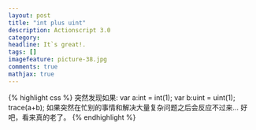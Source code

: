 ```yaml
---
layout: post
title: "int plus uint"
description: Actionscript 3.0
category: 
headline: It`s great!.
tags: []
imagefeature: picture-38.jpg
comments: true
mathjax: true
---
```

{% highlight css %}
突然发现如果:
var a:int = int(1);
var b:uint = uint(1);
trace(a+b);
如果突然在忙别的事情和解决大量复杂问题之后会反应不过来...
好吧，看来真的老了。
{% endhighlight %}

